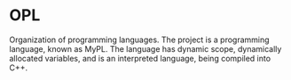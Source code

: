# OPL
Organization of programming languages. The project is a programming language, known as MyPL. The language has dynamic scope, dynamically allocated variables, and is an interpreted language, being compiled into C++.

